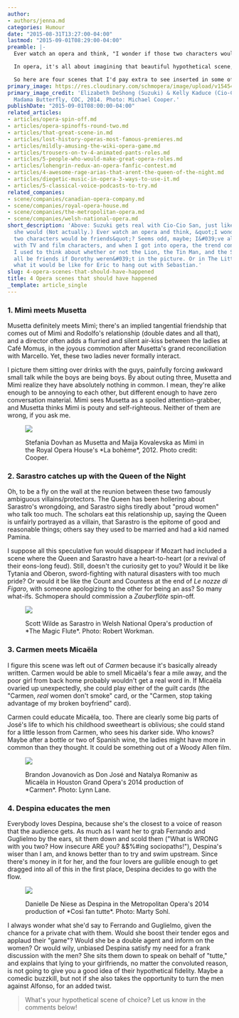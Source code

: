 ```yaml
---
author:
- authors/jenna.md
categories: Humour
date: "2015-08-31T13:27:00-04:00"
lastmod: "2015-09-01T08:29:00-04:00"
preamble: |-
  Ever watch an opera and think, "I wonder if those two characters would be friends"? Seems odd, maybe; I've always done it with TV and film characters, and when I got into opera, the trend continued. Like, I used to think about whether or not the Lion, the Tin Man, and the Scarecrow would all be friends if Dorothy weren't in the picture. Or in *The Little Mermaid*, what it would be like for Eric to hang out with Sebastian.

  In opera, it's all about imagining that beautiful hypothetical scene, like Suzuki getting a rage aria directed at Cio-Cio San (*Madama Butterfly*), where she just shouts *"He's never coming back!!"* over and over (see photo above). Or the sad hilarity that could be the Marschallin sitting down for a forced-politeness tea with little Sophie (*Der Rosenkavalier*). I even get a dorky kick out of picturing Zerbinetta and Bacchus (*Ariadne auf Naxos*) making small-talk at a party. She'd be doing her usual flirty tactic for working the room, and Bacchus would just keep waxing philosophical, missing all of Zerbinetta's innuendos.

  So here are four scenes that I'd pay extra to see inserted in some of my favourite operas:
primary_image: https://res.cloudinary.com/schmopera/image/upload/v1545409169/media/webhook-uploads/1441052371282/ButterflyB-MC-2876Square.jpg.jpg
primary_image_credit: 'Elizabeth DeShong (Suzuki) & Kelly Kaduce (Cio-Cio San) in
  Madama Butterfly, COC, 2014. Photo: Michael Cooper.'
publishDate: "2015-09-01T08:00:00-04:00"
related_articles:
- articles/opera-spin-off.md
- articles/opera-spinoffs-round-two.md
- articles/that-great-scene-in.md
- articles/lost-history-operas-most-famous-premieres.md
- articles/mildly-amusing-the-wiki-opera-game.md
- articles/trousers-on-tv-4-animated-pants-roles.md
- articles/5-people-who-would-make-great-opera-roles.md
- articles/lohengrin-redux-an-opera-fanfic-contest.md
- articles/4-awesome-rage-arias-that-arent-the-queen-of-the-night.md
- articles/diegetic-music-in-opera-3-ways-to-use-it.md
- articles/5-classical-voice-podcasts-to-try.md
related_companies:
- scene/companies/canadian-opera-company.md
- scene/companies/royal-opera-house.md
- scene/companies/the-metropolitan-opera.md
- scene/companies/welsh-national-opera.md
short_description: 'Above: Suzuki gets real with Cio-Cio San, just like we all wished
  she would (Not actually.) Ever watch an opera and think, &quot;I wonder if those
  two characters would be friends&quot;? Seems odd, maybe; I&#039;ve always done it
  with TV and film characters, and when I got into opera, the trend continued. Like,
  I used to think about whether or not the Lion, the Tin Man, and the Scarecrow would
  all be friends if Dorothy weren&#039;t in the picture. Or in The Little Mermaid,
  what it would be like for Eric to hang out with Sebastian.'
slug: 4-opera-scenes-that-should-have-happened
title: 4 Opera scenes that should have happened
_template: article_single
---
```


### 1. Mimì meets Musetta

Musetta definitely meets Mimì; there's an implied tangential friendship that comes out of Mimì and Rodolfo's relationship (double dates and all that), and a director often adds a flurried and silent air-kiss between the ladies at Café Momus, in the joyous commotion after Musetta's grand reconciliation with Marcello. Yet, these two ladies never formally interact. 

I picture them sitting over drinks with the guys, painfully forcing awkward small talk while the boys are being boys. By about outing three, Musetta and Mimì realize they have absolutely nothing in common. I mean, they're alike enough to be annoying to each other, but different enough to have zero conversation material. Mimì sees Musetta as a spoiled attention-grabber, and Musetta thinks Mimì is pouty and self-righteous. Neither of them are wrong, if you ask me.

<figure data-type="image">

![](https://res.cloudinary.com/schmopera/image/upload/v1545409169/media/webhook-uploads/1441050278789/RoyalOperaBohemeIndependent.jpg.jpg)

<figcaption>Stefania Dovhan as Musetta and Maija Kovalevska as Mimì in the Royal Opera House's *La bohème*, 2012. Photo credit: Cooper.</figcaption>
</figure>

### 2. Sarastro catches up with the Queen of the Night

Oh, to be a fly on the wall at the reunion between these two famously ambiguous villains/protectors. The Queen has been hollering about Sarastro's wrongdoing, and Sarastro sighs tiredly about "proud women" who talk too much. The scholars eat this relationship up, saying the Queen is unfairly portrayed as a villain, that Sarastro is the epitome of good and reasonable things; others say they used to be married and had a kid named Pamina. 

I suppose all this speculative fun would disappear if Mozart had included a scene where the Queen and Sarastro have a heart-to-heart (or a revival of their eons-long feud). Still, doesn't the curiosity get to you? Would it be like Tytania and Oberon, sword-fighting with natural disasters with too much pride? Or would it be like the Count and Countess at the end of *Le nozze di Figaro*, with someone apologizing to the other for being an ass? So many what-ifs. Schmopera should commission a *Zauberflöte* spin-off.

<figure data-type="image">

![](https://res.cloudinary.com/schmopera/image/upload/v1545409169/media/webhook-uploads/1441050682449/WNO-The-Magic-Flute-Scott-Wilde-Sarastro-and-WNO-Chorus.-Photo-Credit-Robert-Workman-125.jpg.jpg)
</figcaption>Scott Wilde as Sarastro in Welsh National Opera's production of *The Magic Flute*. Photo: Robert Workman.</figcaption>
</figure>

### 3. Carmen meets Micaëla 

I figure this scene was left out of *Carmen* because it's basically already written. Carmen would be able to smell Micaëla's fear a mile away, and the poor girl from back home probably wouldn't get a real word in. If Micaëla ovaried up unexpectedly, she could play either of the guilt cards (the "Carmen, *real* women don't smoke" card, or the "Carmen, stop taking advantage of my broken boyfriend" card). 

Carmen could educate Micaëla, too. There are clearly some big parts of José's life to which his childhood sweetheart is oblivious; she could stand for a little lesson from Carmen, who sees his darker side. Who knows? Maybe after a bottle or two of Spanish wine, the ladies might have more in common than they thought. It could be something out of a Woody Allen film.

<figure data-type="image">

![](https://res.cloudinary.com/schmopera/image/upload/v1545409169/media/webhook-uploads/1441050497799/hgo-carmen-dressrehearsal-photographerlynnlane-29.jpg.jpg)

<figcaption>Brandon Jovanovich as Don José and Natalya Romaniw
as Micaëla in Houston Grand Opera's 2014 production of *Carmen*. Photo: Lynn Lane.</figcaption>
</figure>

### 4. Despina educates the men

Everybody loves Despina, because she's the closest to a voice of reason that the audience gets. As much as I want her to grab Ferrando and Guglielmo by the ears, sit them down and scold them ("What is WRONG with you two? How insecure ARE you? &$%#ing sociopaths!"), Despina's wiser than I am, and knows better than to try and swim upstream. Since there's money in it for her, and the four lovers are gullible enough to get dragged into all of this in the first place, Despina decides to go with the flow.  

<figure data-type="image">

![](https://res.cloudinary.com/schmopera/image/upload/v1545409169/media/webhook-uploads/1441051275460/cosi-fan-tutte-danielle-de-niese-as-despina-photo-by-marty-sohl.jpg.jpg)

<figcaption>Danielle De Niese as Despina in the Metropolitan Opera's 2014 production of *Così fan tutte*. Photo: Marty Sohl.</figcaption>
</figure>

I always wonder what she'd say to Ferrando and Guglielmo, given the chance for a private chat with them. Would she boost their tender egos and applaud their "game"? Would she be a double agent and inform on the women? Or would wily, unbiased Despina satisfy my need for a frank discussion with the men? She sits them down to speak on behalf of "tutte," and explains that lying to your girlfriends, no matter the convoluted reason, is not going to give you a good idea of their hypothetical fidelity. Maybe a comedic buzzkill, but not if she also takes the opportunity to turn the men against Alfonso, for an added twist.

>What's your hypothetical scene of choice? Let us know in the comments below!
